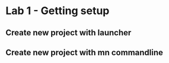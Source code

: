 # Lab 1 - Getting setup

## Create new project with launcher

## Create new project with mn commandline
